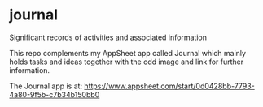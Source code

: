 # journal
Significant records of activities and associated information

This repo complements my AppSheet app called Journal which mainly holds tasks and ideas together with the odd image and link for further information. 

The Journal app is at: https://www.appsheet.com/start/0d0428bb-7793-4a80-9f5b-c7b34b150bb0
